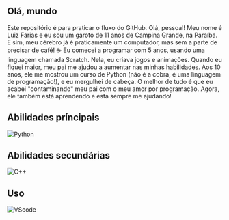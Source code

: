 ## Olá, mundo
Este repositório é para praticar o fluxo do GitHub.
Olá, pessoal! Meu nome é Luiz Farias e eu sou um garoto de 11 anos de Campina Grande, na Paraíba. E sim, meu cérebro já é praticamente um computador, mas sem a parte de precisar de café! ☕ Eu comecei a programar com 5 anos, usando uma linguagem chamada Scratch.
Nela, eu criava jogos e animações. Quando eu fiquei maior, meu pai me ajudou a aumentar nas minhas habilidades. Aos 10 anos, ele me mostrou um curso de Python (não é a cobra, é uma linguagem de programação!), e eu mergulhei de cabeça.
O melhor de tudo é que eu acabei "contaminando" meu pai com o meu amor por programação. Agora, ele também está aprendendo e está sempre me ajudando!

## Abilidades príncipais
![Python](https://img.shields.io/badge/Python-14354C?style=for-the-badge&logo=python&logoColor=white)&nbsp;

## Abilidades secundárias
![C++](https://img.shields.io/badge/C%2B%2B-00599C?style=for-the-badge&logo=c%2B%2B&logoColor=white)&nbsp;

## Uso
![VScode](https://img.shields.io/badge/vscode-4285F4?style=for-the-badge&logo=vscode&logoColor=white)&nbsp;
